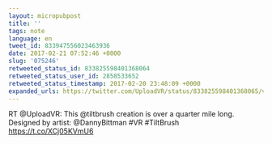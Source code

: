```yaml
---
layout: micropubpost
title: ''
tags: note
language: en
tweet_id: 833947556023463936
date: 2017-02-21 07:52:46 +0000
slug: '075246'
retweeted_status_id: 833825598401368064
retweeted_status_user_id: 2858533652
retweeted_status_timestamp: 2017-02-20 23:48:09 +0000
expanded_urls: https://twitter.com/UploadVR/status/833825598401368065/video/1,https://twitter.com/UploadVR/status/833825598401368065/video/1
---
```

RT @UploadVR: This @tiltbrush creation is over a quarter mile long. Designed by artist: @DannyBittman #VR #TiltBrush https://t.co/XCj05KVmU6
